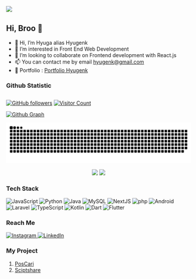 <img src="https://github.com/halfrost/halfrost/blob/master/icons/header_1.png">

## Hi, Broo  👋
- 👋 Hi, I’m Hyuga alias Hyugenk
- 👀 I’m interested in Front End Web Development
- 💞️ I’m looking to collaborate on Frontend development with React.js
- 📫 You can contact me by email hyugenk@gmail.com
- 💌 Portfolio : [Portfolio Hyugenk](https://github.com/hyugenk)

### Github Statistic
## 
[![GitHub followers](https://img.shields.io/github/followers/hyugenk?color=0F9D58&labelColor=000000&label=Github+Followers&logo=github&logoColor=white&style=for-the-badge)](https://github.com/hyugenk)
[![Visitor Count](https://komarev.com/ghpvc/?username=hyugenk-ai&style=for-the-badge&color=0F9D58)](https://github.com/hyugenk)
<br>

[![Github Graph](https://github-readme-activity-graph.vercel.app/graph?username=hyugenk&bg_color=22272e&color=6e6e6e&line=19b856&point=267dcf&area=false&hide_border=true)](https://github.com/hyugenk)
<div align="center">
    <img src="https://raw.githubusercontent.com/hyugenk/hyugenk/output/contrib-snek-yami.svg#gh-dark-mode-only" alt="Snake" loop=infinite>
    <p>
    <img height="150em" src="https://github-readme-stats-eight-theta.vercel.app/api?username=hyugenk&show_icons=true&theme=algolia&include_all_commits=true&count_private=true"/>
    <img height="150em" src="https://github-readme-stats-eight-theta.vercel.app/api/top-langs/?username=hyugenk&layout=compact&langs_count=8&theme=algolia"/>
    </p>
</div>


### Tech Stack

<p>
  <img alt="JavaScript" src="https://img.shields.io/badge/-JavaScript-f7e018?logo=JavaScript&logoColor=white"/>
  <img alt="Python" src="https://img.shields.io/badge/-Python-ffd03d?logo=Python&logoColor=white"/>
  <img alt="Java" src="https://img.shields.io/badge/-Java-ec2025?logo=java&logoColor=white"/>
  <img alt="MySQL" src="https://img.shields.io/badge/-MySQL-orange?logo=mysql&logoColor=white"/>
  <img alt="NextJS" src="https://img.shields.io/badge/-NextJS-494949?logo=next.js&logoColor=white"/>
  <img alt="php" src="https://img.shields.io/badge/-php-777bb3?logo=php&logoColor=white"/>
  <img alt="Android" src="https://img.shields.io/badge/-Android-2edf85?logo=Android&logoColor=white"/>
  <img alt="Laravel" src="https://img.shields.io/badge/-Laravel-red?logo=laravel&logoColor=white"/>
  <img alt="TypeScript" src="https://img.shields.io/badge/-TypeScript-2f74c0?logo=TypeScript&logoColor=white"/>
  <img alt="Kotlin" src="https://img.shields.io/badge/-Kotlin-f1850b?logo=Kotlin&logoColor=white"/>
  <img alt="Dart" src="https://img.shields.io/badge/-Dart-0175C2?logo=Dart&logoColor=white"/>
  <img alt="Flutter" src="https://img.shields.io/badge/-Flutter-02569B?logo=Flutter&logoColor=white"/>
</p>

### Reach Me
<p>
  <a href="https://instagram.com/hyugenk" target="_blank">
    <img alt="Instagram" src="https://img.shields.io/badge/Instagram-%23E4405F.svg?&logo=instagram&logoColor=white" />
  </a>
  <a href="https://www.linkedin.com/in/hyuga-dewanto-kojyro-45b434221/" target="_blank">
    <img alt="LinkedIn" src="https://img.shields.io/badge/LinkedIn-%230077B5.svg?&logo=linkedin&logoColor=white" />
  </a>
</p>

### My Project 
1. [PosCari](https://pos-carii.vercel.app/)
2. [Sciptshare](http://scriptshare.tech/)


